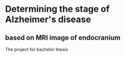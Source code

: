 # Determining the stage of Alzheimer's disease
## based on MRI image of endocranium

The project for bachelor thesis
